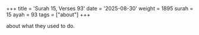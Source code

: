 +++
title = 'Surah 15, Verses 93'
date = '2025-08-30'
weight = 1895
surah = 15
ayah = 93
tags = ["about"]
+++

about what they used to do.